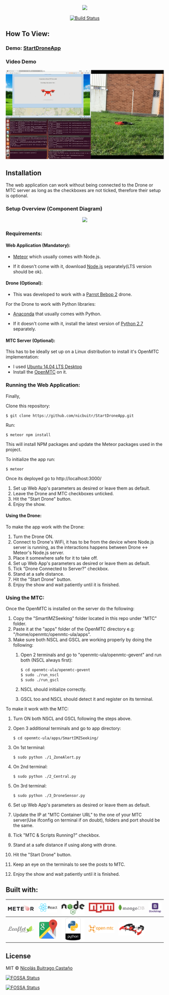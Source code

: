 <p align="center">
    <a href="../../"><img src="public/img/logo.png" ></a>
</p>

<p align="center">
    <a href="https://travis-ci.com/nicbuitr/StartDroneApp">
        <img src="https://travis-ci.com/nicbuitr/StartDroneApp.svg?branch=master" alt="Build Status">
    </a>
</p>

## How To View:

### Demo: [StartDroneApp](https://StartDroneApp.herokuapp.com)

### Video Demo

<p align="center">
    <a href="https://youtu.be/EWnYN-Ctb-0" target="_blank">
        <img src="docs/StaticDrone.png" alt="Video Demo Thumbnail">
    </a>
</p>
  
## Installation

The web application can work without being connected to the Drone or MTC server as long as the checkboxes are not ticked, therefore their setup is optional.

### Setup Overview (Component Diagram)

<p align="center">
    <a href="../../"><img src="docs/StartDroneAppComponentDiagram.png" ></a>
</p>

### Requirements:

#### Web Application (Mandatory):

- [Meteor](https://www.meteor.com/install) which usually comes with Node.js.

- If it doesn't come with it, download [Node.js](https://nodejs.org/en/download/) separately(LTS version should be ok).

#### Drone (Optional):
- This was developed to work with a [Parrot Bebop 2](https://www.parrot.com/us/drones/parrot-bebop-2/) drone.

For the Drone to work with Python libraries:
- [Anaconda](https://conda.io/docs/user-guide/install/index.html) that usually comes with Python.	

- If it doesn't come with it, install the latest version of [Python 2.7](https://www.python.org/downloads/) separately.

#### MTC Server (Optional):
This has to be ideally set up on a Linux distribution to install it's OpenMTC implementation:

- I used [Ubuntu 14.04 LTS Desktop](https://www.ubuntu.com/#download)
- Install the [OpenMTC](https://www.openmtc.org/doc.html#installationoftheopenmtcsdk) on it.

### Running the Web Application:

Finally,

Clone this repository:

    $ git clone https://github.com/nicbuitr/StartDroneApp.git

Run:

    $ meteor npm install

This will install NPM packages and update the Meteor packages used in the project.

To initialize the app run:

    $ meteor

Once its deployed go to http://localhost:3000/

1. Set up Web App's parameters as desired or leave them as default.
2. Leave the Drone and MTC checkboxes unticked.
3. Hit the "Start Drone" button.
4. Enjoy the show.

#### Using the Drone:

To make the app work with the Drone:

1. Turn the Drone ON.
2. Connect to Drone's WiFi, it has to be from the device where Node.js server is running, as the interactions happens between Drone <-> Meteor's Node.js server.
3. Place it somewhere safe for it to take off.
4. Set up Web App's parameters as desired or leave them as default.
5. Tick "Drone Connected to Server?" checkbox.
6. Stand at a safe distance.
7. Hit the "Start Drone" button.
8. Enjoy the show and wait patiently until it is finished.

### Using the MTC:

Once the OpenMTC is installed on the server do the following:
1. Copy the "SmartIMZSeeking" folder located in this repo under "MTC" folder.
2. Paste it at the "apps" folder of the OpenMTC directory e.g: "/home/openmtc/openmtc-ula/apps".
3. Make sure both NSCL and GSCL are working properly by doing the following:
    1. Open 2 terminals and go to "openmtc-ula/openmtc-gevent" and run both (NSCL always first):
	
           $ cd openmtc-ula/openmtc-gevent
           $ sudo ./run_nscl
           $ sudo ./run_gscl

    2. NSCL should initialize correctly.
    3. GSCL too and NSCL should detect it and register on its terminal.


To make it work with the MTC:
1. Turn ON both NSCL and GSCL following the steps above.
2. Open 3 additional terminals and go to app directory:

       $ cd openmtc-ula/apps/SmartIMZSeeking/

3. On 1st terminal:

       $ sudo python ./1_ZoneAlert.py

4. On 2nd terminal:

       $ sudo python ./2_Central.py

5. On 3rd terminal:

       $ sudo python ./3_DroneSensor.py

6. Set up Web App's parameters as desired or leave them as default.
7. Update the IP at "MTC Container URL" to the one of your MTC server(Use ifconfig on terminal if on doubt), folders and port should be the same.
8. Tick "MTC & Scripts Running?" checkbox.
9. Stand at a safe distance if using along with drone.
10. Hit the "Start Drone" button.
11. Keep an eye on the terminals to see the posts to MTC.
12. Enjoy the show and wait patiently until it is finished.

## Built with:

[![Meteor](https://github.com/nicbuitr/f/blob/master/meteor.png)](https://www.meteor.com/) | [![React](https://github.com/nicbuitr/f/blob/master/react.png)](https://reactjs.org/)  | [![Node](https://github.com/nicbuitr/f/blob/master/node.png)](https://nodejs.org)    | [![NPM](https://github.com/nicbuitr/f/blob/master/npm.png)](https://www.npmjs.com/) | [![MongoDB](https://github.com/nicbuitr/f/blob/master/mongo.png)](https://www.mongodb.com/) | [![Bootstrap](https://github.com/nicbuitr/f/blob/master/bootstrap3.png)](https://getbootstrap.com/)
:---:|:---:|:---:|:---:|:---:|:---:
 [![Leaflet](https://github.com/nicbuitr/f/blob/master/leaflet.png)](https://leafletjs.com/) | [![Google Maps](https://github.com/nicbuitr/f/blob/master/google_maps.png)](https://developers.google.com/streetview/) | [![Python](https://github.com/nicbuitr/f/blob/master/python.png)](https://www.python.org/) | [![OpenMTC](https://github.com/nicbuitr/f/blob/master/open_mtc.png)](https://www.openmtc.org/) | [![Parrot Bebop](https://github.com/nicbuitr/f/blob/master/parrot_drone.png)](https://www.parrot.com/us/drones/parrot-bebop-2/)



## License

MIT © [Nicolás Buitrago Castaño](https://github.com/nicbuitr)

[![FOSSA Status](https://app.fossa.io/api/projects/git%2Bgithub.com%2Fnicbuitr%2FStartDroneApp.svg?type=shield)](https://app.fossa.io/projects/git%2Bgithub.com%2Fnicbuitr%2FStartDroneApp?ref=badge_shield)

[![FOSSA Status](https://app.fossa.io/api/projects/git%2Bgithub.com%2Fnicbuitr%2FStartDroneApp.svg?type=large)](https://app.fossa.io/projects/git%2Bgithub.com%2Fnicbuitr%2FStartDroneApp?ref=badge_large)
